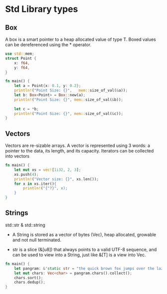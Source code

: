 # Std Library types

## Box
A box is a smart pointer to a heap allocated value of type T. Boxed values can be dereferenced using the * operator.

```rust
use std::mem;
struct Point {
    x: f64,
    y: f64,
}

fn main() {
    let a = Point{x: 0.1, y: 0.2};
    println!("Point Size: {}",   mem::size_of_val(&a));
    let b: Box<Point> = Box::new(a);
    println!("Point Size: {}", mem::size_of_val(&b));
    
    let c = *b;
    println!("Point Size: {}", mem::size_of_val(&c));
}
```

## Vectors
Vectors are re-sizable arrays. A vector is represented using 3 words: a pointer to the data, its length, and its capacity. Iterators can be collected into vectors

```rust
fn main() {
    let mut xs = vec![1i32, 2, 3];
    xs.push(4);
    println!("Vector size: {}", xs.len());
    for x in xs.iter(){
        println!("{"?}", x);
    }
}
```

## Strings
std::str & std::string

- A String is stored as a vector of bytes (Vec<u8>),  heap allocated, growable and not null terminated.

- str is a slice (&[u8]) that always points to a valid UTF-8 sequence, and can be used to view into a String, just like &[T] is a view into Vec<T>.

```rust
fn main() {
    let pangram: &'static str = "the quick brown fox jumps over the lazy dog";
    let mut chars: Vec<char> = pangram.chars().collect();
    chars.sort();
    chars.dedup();
}
```